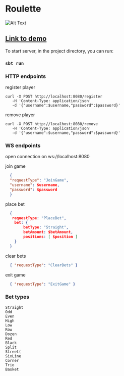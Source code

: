 # Roulette

![Alt Text](https://media0.giphy.com/media/a8QPwlgUJoKuumPSFo/giphy.gif)

## [Link to demo](https://wheel-ev0.netlify.com)

To start server, in the project directory, you can run:

### `sbt run`

### HTTP endpoints

register player

```console
curl -X POST http://localhost:8080/register
   -H 'Content-Type: application/json'
   -d '{"username":$username,"password":$password}'
```

remove player

```console
curl -X POST http://localhost:8080/remove
   -H 'Content-Type: application/json'
   -d '{"username":$username,"password":$password}'
```

### WS endpoints

open connection on ws://localhost:8080

join game

```json
  {
  "requestType": "JoinGame",
  "username": $username,
  "password": $password
  }
```

place bet

```json
  {
   requestType: "PlaceBet",
    bet: {
        betType: "Straight",
        betAmount: $betAmount,
        positions: [ $position ]
    }
  }
```

clear bets

```json
  { "requestType": "ClearBets" }
```

exit game

```json
  { "requestType": "ExitGame" }
```

### Bet types

    Straight
    Odd
    Even
    High
    Low
    Row
    Dozen
    Red
    Black
    Split
    Street(
    SixLine
    Corner
    Trio
    Basket
